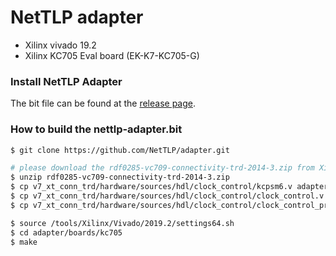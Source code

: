 NetTLP adapter
==============

* Xilinx vivado 19.2
* Xilinx KC705 Eval board (EK-K7-KC705-G)

### Install NetTLP Adapter

The bit file can be found at the [release page](https://github.com/NetTLP/adapter/releases).
 

### How to build the nettlp-adapter.bit

```bash
$ git clone https://github.com/NetTLP/adapter.git

# please download the rdf0285-vc709-connectivity-trd-2014-3.zip from Xilinx web site.
$ unzip rdf0285-vc709-connectivity-trd-2014-3.zip
$ cp v7_xt_conn_trd/hardware/sources/hdl/clock_control/kcpsm6.v adapter/boards/kc705/rtl/clock_control/
$ cp v7_xt_conn_trd/hardware/sources/hdl/clock_control/clock_control.v adapter/boards/kc705/rtl/clock_control/
$ cp v7_xt_conn_trd/hardware/sources/hdl/clock_control/clock_control_program.v adapter/boards/kc705/rtl/clock_control/

$ source /tools/Xilinx/Vivado/2019.2/settings64.sh
$ cd adapter/boards/kc705
$ make
```
